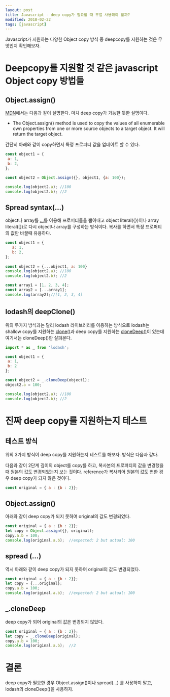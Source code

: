```yaml
---
layout: post
title: Javascript - deep copy가 필요할 때 무얼 사용해야 할까?
modified: 2018-02-22
tags: [javascript]
---
```


Javascript가 지원하는 다양한 Object copy 방식 중 deepcopy를 지원하는 것은 무엇인지 확인해보자. 

# Deepcopy를 지원할 것 같은 javascript Object copy 방법들

## Object.assign()

[MDN]((https://developer.mozilla.org/en-US/docs/Web/JavaScript/Reference/Global_Objects/Object/assign))에서는 다음과 같이 설명한다. 마치 deep copy가 가능한 듯한 설명이다. 

- The Object.assign() method is used to copy the values of all enumerable own properties from one or more source objects to a target object. It will return the target object.

간단히 아래와 같이 copy하면서 특정 프로퍼티 값을 업데이트 할 수 있다.  
 
 ```javascript
 const object1 = {
  a: 1,
  b: 2,
};

const object2 = Object.assign({}, object1, {a: 100});

console.log(object2.a); //100
console.log(object2.b); //2
 ```

## Spread syntax(...)

object나 array를 [...](https://developer.mozilla.org/en-US/docs/Web/JavaScript/Reference/Operators/Spread_syntax)를 이용해 프로퍼티들을 뽑아내고 object literal({})이나 array literal([])로 다시 object나 array를 구성하는 방식이다. 복사를 하면서 특정 프로퍼티의 값만 바꿀때 유용하다. 

 ```javascript
const object1 = {
    a: 1,
    b: 2,
};
  
const object2 = {...object1, a: 100}
console.log(object2.a); //100
console.log(object2.b); //2

const array1 = [1, 2, 3, 4];
const array2 = [...array1];
console.log(array2);//[1, 2, 3, 4]
 ```

## lodash의 deepClone()

위의 두가지 방식과는 달리 lodash 라이브러리를 이용하는 방식으로 lodash는 shallow copy를 지원하는 [clone()](https://lodash.com/docs/4.17.5#clone)과 deep copy를 지원하는 [cloneDeep()](https://lodash.com/docs/4.17.5#cloneDeep)이 있는데 여기서는 cloneDeep()만 살펴본다. 

 ```javascript
import * as _ from 'lodash';
 
const object1 = {
  a: 1,
  b: 2
};

const object2 = _.cloneDeep(object1);
object2.a = 100;

console.log(object2.a); //100
console.log(object2.b); //2
 ```

# 진짜 deep copy를 지원하는지 테스트

## 테스트 방식

위의 3가지 방식이 deep copy를 지원하는지 테스트를 해보자. 방식은 다음과 같다. 

다음과 같이 2단계 깊이의 object를 copy를 하고, 복사본의 프로퍼티의 값을 변경했을 때 원본의 값도 변경되었는지 보는 것이다. reference가 복사되어 원본의 값도 변한 경우 deep copy가 되지 않은 것이다.

 ```javascript
const original = { a : {b : 2}};
 ```
 
## Object.assign()

아래와 같이 deep copy가 되지 못하여 original의 값도 변경되었다. 

 ```javascript 
const original = { a : {b : 2}};
let copy = Object.assign({}, original);
copy.a.b = 100; 
console.log(original.a.b);  //expected: 2 but actual: 100
 ```

## spread (...)

역시 아래와 같이 deep copy가 되지 못하여 original의 값도 변경되었다. 

 ```javascript 
const original = { a : {b : 2}};
let copy = {...original};
copy.a.b = 100; 
console.log(original.a.b);  //expected: 2 but actual: 100
 ```

## _.cloneDeep

deep copy가 되어 original의 값은 변경되지 않았다. 

 ```javascript 
const original = { a : {b : 2}};
let copy = _.cloneDeep(original);
copy.a.b = 100; 
console.log(original.a.b);  //2
 ```

# 결론

deep copy가 필요한 경우 Object.assign()이나 spread(...) 를 사용하지 말고, lodash의 cloneDeep()을 사용하자.
